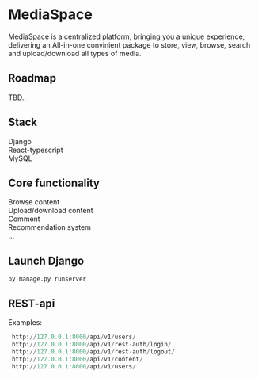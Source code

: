 # MediaSpace

MediaSpace is a centralized platform, bringing you a unique experience, delivering an All-in-one convinient package to store, view, browse, search and upload/download all types of media.

## Roadmap
TBD..  



## Stack
Django  
React-typescript  
MySQL  

## Core functionality
Browse content    
Upload/download content  
Comment  
Recommendation system  
...  


## Launch Django
```py manage.py runserver```  
  
## REST-api
Examples:  
```python
 http://127.0.0.1:8000/api/v1/users/
 http://127.0.0.1:8000/api/v1/rest-auth/login/
 http://127.0.0.1:8000/api/v1/rest-auth/logout/
 http://127.0.0.1:8000/api/v1/content/
 http://127.0.0.1:8000/api/v1/users/
 ```
